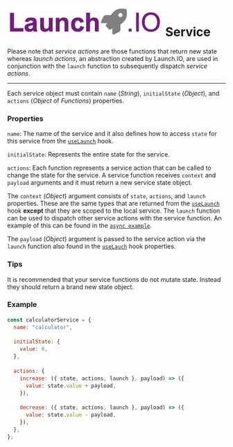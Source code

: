 # ![Launch.IO Logo](../../logo/logo-small.png) Service

Please note that _service actions_ are those functions that return new state whereas _launch actions_, an abstraction created by Launch.IO, are used in conjunction with the `launch` function to subsequently dispatch _service actions_.

---

Each service object must contain `name` (_String_), `initialState` (_Object_), and `actions` (_Object_ of _Functions_) properties.

### Properties

`name`: The name of the service and it also defines how to access `state` for this service from the [`useLaunch`](./useLaunch.md) hook.

`initialState`: Represents the entire state for the service.

`actions`: Each function represents a service action that can be called to change the state for the service. A service function receives `context` and `payload` arguments and it must return a new service state object.

The `context` (_Object_) argument consists of `state`, `actions`, and `launch` properties. These are the same types that are returned from the [`useLaunch`](./useLaunch.md) hook **except** that they are scoped to the local service. The `launch` function can be used to dispatch other service actions with the service function. An example of this can be found in the [`async example`](./asyncExample.md).

The `payload` (_Object_) argument is passed to the service action via the `launch` function also found in the [`useLauch`](./useLaunch.md) hook properties.

### Tips

It is recommended that your service functions do not mutate state. Instead they should return a brand new state object.

### Example

```javascript
const calculatorService = {
  name: "calculator",

  initialState: {
    value: 0,
  },

  actions: {
    increase: ({ state, actions, launch }, payload) => ({
      value: state.value + payload,
    }),

    decrease: ({ state, actions, launch }, payload) => ({
      value: state.value - payload,
    }),
  },
};
```
